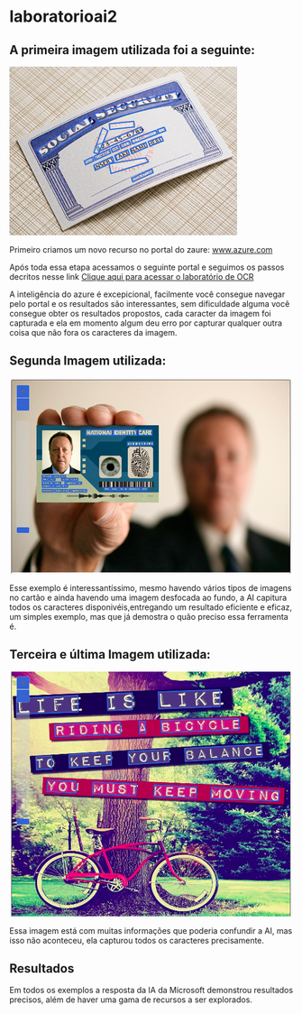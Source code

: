 # laboratorioai2

## A primeira imagem utilizada foi a seguinte:
![cartão de identificação](inputs/Primeira_Imagem.png)

Primeiro criamos um novo recurso no portal do zaure: www.azure.com

Após toda essa etapa acessamos o seguinte portal e seguimos os passos decritos nesse link [Clique aqui para acessar o laboratório de OCR](https://microsoftlearning.github.io/mslearn-ai-fundamentals/Instructions/Labs/05-ocr.html)

A inteligência do azure é excepicional, facilmente você consegue navegar pelo portal e os resultados são interessantes, sem dificuldade alguma você consegue obter os resultados propostos, cada caracter da imagem foi capturada e ela em momento algum deu erro por capturar qualquer outra coisa que não fora os caracteres da imagem. 

## Segunda Imagem utilizada:

![cartão de identificação](inputs/Segunda_Imagem.png)

Esse exemplo é interessantíssimo, mesmo havendo vários tipos de imagens no cartão e ainda havendo uma imagem desfocada ao fundo, a AI capitura todos os caracteres disponivéis,entregando um resultado eficiente e eficaz, um simples exemplo, mas que já demostra o quão preciso essa ferramenta é.

## Terceira e última Imagem utilizada:

![árvore, bicileta e letreiro](inputs/Terceira_Imagem.png)

Essa imagem está com muitas informações que poderia confundir a AI, mas isso não aconteceu, ela capturou todos os caracteres precisamente.

## Resultados

Em todos os exemplos a resposta da IA da Microsoft demonstrou resultados precisos, além de haver uma gama de recursos a ser explorados.















